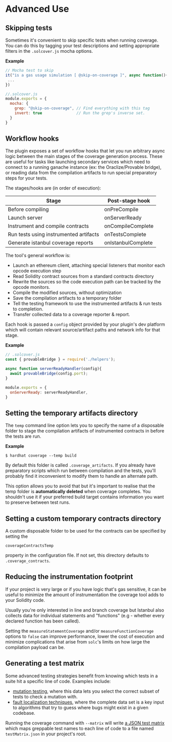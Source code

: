 # Advanced Use

## Skipping tests

Sometimes it's convenient to skip specific tests when running coverage. You can do this by
tagging your test descriptions and setting appropriate filters in the `.solcover.js` mocha options.

**Example**
```javascript
// Mocha test to skip
it("is a gas usage simulation [ @skip-on-coverage ]", async function(){
 ...
})
```

```javascript
//.solcover.js
module.exports = {
  mocha: {
    grep: "@skip-on-coverage", // Find everything with this tag
    invert: true               // Run the grep's inverse set.
  }
}
```

## Workflow hooks

The plugin exposes a set of workflow hooks that let you run arbitrary async logic between the main
stages of the coverage generation process. These are useful for tasks like launching secondary
services which need to connect to a running ganache instance (ex: the Oraclize/Provable bridge),
or reading data from the compilation artifacts to run special preparatory steps for your tests.

The stages/hooks are (in order of execution):

| Stage                                  | Post-stage hook    |
|----------------------------------------|--------------------|
| Before compiling                       | onPreCompile       |
| Launch server                          | onServerReady      |
| Instrument and compile contracts       | onCompileComplete  |
| Run tests using instrumented artifacts | onTestsComplete    |
| Generate istanbul coverage reports     | onIstanbulComplete |

The tool's general workflow is:

+ Launch an ethereum client, attaching special listeners that monitor each opcode execution step
+ Read Solidity contract sources from a standard contracts directory
+ Rewrite the sources so the code execution path can be tracked by the opcode monitors.
+ Compile the modified sources, without optimization
+ Save the compilation artifacts to a temporary folder
+ Tell the testing framework to use the instrumented artifacts & run tests to completion.
+ Transfer collected data to a coverage reporter & report.

Each hook is passed a `config` object provided by your plugin's dev platform which will contain
relevant source/artifact paths and network info for that stage.

**Example**

```javascript
// .solcover.js
const { provableBridge } = require('./helpers');

async function serverReadyHandler(config){
  await provableBridge(config.port);
}

module.exports = {
  onServerReady: serverReadyHandler,
}
```

## Setting the temporary artifacts directory

The `temp` command line option lets you to specify the name of a disposable folder to
stage the compilation artifacts of instrumented contracts in before the tests are run.

**Example**
```
$ hardhat coverage --temp build
```

By default this folder is called `.coverage_artifacts`. If you already have
preparatory scripts which run between compilation and the tests, you'll probably
find it inconvenient to modify them to handle an alternate path.

This option allows you to avoid that but it's important to realise that the temp
folder is **automatically deleted** when coverage completes. You shouldn't use it if your preferred
build target contains information you want to preserve between test runs.

## Setting a custom temporary contracts directory

A custom disposable folder to be used for the contracts can be specified by setting the
```
coverageContractsTemp
```
property in the configuration file. If not set, this directory defaults to `.coverage_contracts`.

## Reducing the instrumentation footprint

If your project is very large or if you have logic that's gas sensitive, it can be useful to
minimize the amount of instrumentation the coverage tool adds to your Solidity code.

Usually you're only interested in line and branch coverage but Istanbul also collects data for individual
statements and "functions" (e.g - whether every declared function has been called).

Setting the `measureStatementCoverage` and/or `measureFunctionCoverage` options to `false` can
improve performance, lower the cost of execution and minimize complications that arise from `solc`'s
limits on how large the compilation payload can be.

## Generating a test matrix

Some advanced testing strategies benefit from knowing which tests in a suite hit a
specific line of code. Examples include:
+ [mutation testing][22], where this data lets you select the correct subset of tests to check
a mutation with.
+ [fault localization techniques][23], where the complete data set is a key input to algorithms that try
to guess where bugs might exist in a given codebase.

Running the coverage command with `--matrix` will write [a JSON test matrix][25] which maps greppable
test names to each line of code to a file named `testMatrix.json` in your project's root.

[22]: https://github.com/JoranHonig/vertigo#vertigo
[23]: http://spideruci.org/papers/jones05.pdf
[25]: https://github.com/sc-forks/solidity-coverage/blob/master/docs/matrix.md
